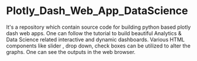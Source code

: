 # Plotly_Dash_Web_App_DataScience
It's a repository which contain source code for building python based plotly dash web apps. One can follow the tutorial to build beautiful Analytics &amp; Data Science related interactive and dynamic dashboards. Various HTML components like slider , drop down, check boxes can be utilized to alter the graphs. One can see the outputs in the web browser.
